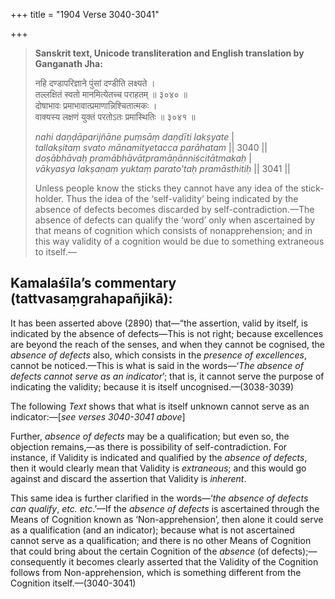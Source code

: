 +++
title = "1904 Verse 3040-3041"

+++
> **Sanskrit text, Unicode transliteration and English translation by Ganganath Jha:** 
>
> नहि दण्डापरिज्ञाने पुंसां दण्डीति लक्ष्यते ।  
> तल्लक्षितं स्वतो मानमित्येतच्च पराहतम् ॥ ३०४० ॥  
> दोषाभावः प्रमाभावात्प्रमाणान्निश्चितात्मकः ।  
> वाक्यस्य लक्षणं युक्तं परतोऽतः प्रमास्थितिः ॥ ३०४१ ॥ 
>
> *nahi daṇḍāparijñāne puṃsāṃ daṇḍīti lakṣyate* \|  
> *tallakṣitaṃ svato mānamityetacca parāhatam* \|\| 3040 \|\|  
> *doṣābhāvaḥ pramābhāvātpramāṇānniścitātmakaḥ* \|  
> *vākyasya lakṣaṇaṃ yuktaṃ parato'taḥ pramāsthitiḥ* \|\| 3041 \|\| 
>
> Unless people know the sticks they cannot have any idea of the stick-holder. Thus the idea of the ‘self-validity’ being indicated by the absence of defects becomes discarded by self-contradiction.—The absence of defects can qualify the ‘word’ only when ascertained by that means of cognition which consists of nonapprehension; and in this way validity of a cognition would be due to something extraneous to itself.—



## Kamalaśīla’s commentary (tattvasaṃgrahapañjikā):

It has been asserted above (2890) that—“the assertion, valid by itself, is indicated by the absence of defects—This is not right; because excellences are beyond the reach of the senses, and when they cannot be cognised, the *absence of defects* also, which consists in the *presence of excellences*, cannot be noticed.—This is what is said in the words—‘*The absence of defects* *cannot serve* *as an indicator*’; that is, it cannot serve the purpose of indicating the validity; because it is itself uncognised.—(3038-3039)

The following *Text* shows that what is itself unknown cannot serve as an indicator:—[*see verses 3040-3041 above*]

Further, *absence of defects* may be a qualification; but even so, the objection remains,—as there is possibility of self-contradiction. For instance, if Validity is indicated and qualified by the *absence of defects*, then it would clearly mean that Validity is *extraneous*; and this would go against and discard the assertion that Validity is *inherent*.

This same idea is further clarified in the words—‘*the absence of defects can qualify*, *etc. etc*.’—If the *absence of defects* is ascertained through the Means of Cognition known as ‘Non-apprehension’, then alone it could serve as a qualification (and an indicator); because what is not ascertained cannot serve as a qualification; and there is no other Means of Cognition that could bring about the certain Cognition of the *absence* (of defects);—consequently it becomes clearly asserted that the Validity of the Cognition follows from Non-apprehension, which is something different from the Cognition itself.—(3040-3041)


